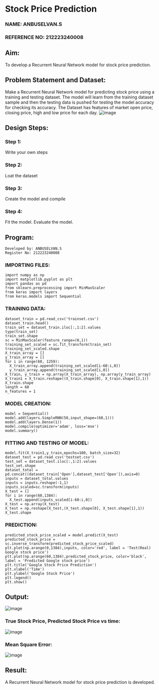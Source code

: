 # Stock Price Prediction

### NAME: ANBUSELVAN.S
### REFERENCE NO: 212223240008

## Aim:

To develop a Recurrent Neural Network model for stock price prediction.

## Problem Statement and Dataset:
Make a Recurrent Neural Network model for predicting stock price using a training and testing dataset. The model will learn from the training dataset sample and then the testing data is pushed for testing the model accuracy for checking its accuracy. The Dataset has features of market open price, closing price, high and low price for each day.
![image](https://github.com/etjabajasphin/rnn-stock-price-prediction/assets/139841744/f89a3123-36e4-4ffb-a712-4a6f4e8eb9eb)

## Design Steps:

### Step 1:
Write your own steps

### Step 2:
Loat the dataset

### Step 3:
Create the model and compile

### Step 4:
Fit the model. Evaluate the model.

## Program:
```
Developed by: ANBUSELVAN.S
Register No: 212223240008
```
### IMPORTING FILES:
```
import numpy as np
import matplotlib.pyplot as plt
import pandas as pd
from sklearn.preprocessing import MinMaxScaler
from keras import layers
from keras.models import Sequential
```
### TRAINING DATA:
```
dataset_train = pd.read_csv('trainset.csv')
dataset_train.head()
train_set = dataset_train.iloc[:,1:2].values
type(train_set)
train_set.shape
sc = MinMaxScaler(feature_range=(0,1))
training_set_scaled = sc.fit_transform(train_set)
training_set_scaled.shape
X_train_array = []
y_train_array = []
for i in range(60, 1259):
  X_train_array.append(training_set_scaled[i-60:i,0])
  y_train_array.append(training_set_scaled[i,0])
X_train, y_train = np.array(X_train_array), np.array(y_train_array)
X_train1 = X_train.reshape((X_train.shape[0], X_train.shape[1],1))
X_train.shape
length = 60
n_features = 1
```
### MODEL CREATION:
```
model = Sequential()
model.add(layers.SimpleRNN(50,input_shape=(60,1)))
model.add(layers.Dense(1))
model.compile(optimizer='adam', loss='mse')
model.summary()
```
### FITTING AND TESTING OF MODEL:
```
model.fit(X_train1,y_train,epochs=100, batch_size=32)
dataset_test = pd.read_csv('testset.csv')
test_set = dataset_test.iloc[:,1:2].values
test_set.shape
dataset_total = pd.concat((dataset_train['Open'],dataset_test['Open']),axis=0)
inputs = dataset_total.values
inputs = inputs.reshape(-1,1)
inputs_scaled=sc.transform(inputs)
X_test = []
for i in range(60,1384):
  X_test.append(inputs_scaled[i-60:i,0])
X_test = np.array(X_test)
X_test = np.reshape(X_test,(X_test.shape[0], X_test.shape[1],1))
X_test.shape
```
### PREDICTION:
```
predicted_stock_price_scaled = model.predict(X_test)
predicted_stock_price = sc.inverse_transform(predicted_stock_price_scaled)
plt.plot(np.arange(0,1384),inputs, color='red', label = 'Test(Real) Google stock price')
plt.plot(np.arange(60,1384),predicted_stock_price, color='black', label = 'Predicted Google stock price')
plt.title('Google Stock Price Prediction')
plt.xlabel('Time')
plt.ylabel('Google Stock Price')
plt.legend()
plt.show()
```
## Output:

![image](https://github.com/etjabajasphin/rnn-stock-price-prediction/assets/139841744/f1cfeec1-5ba9-4b9e-a46b-f8029a3bcbc8)

### True Stock Price, Predicted Stock Price vs time:

![image](https://github.com/etjabajasphin/rnn-stock-price-prediction/assets/139841744/7bcbc23f-d42d-49b9-9ac6-5bf09e6216e1)

### Mean Square Error:

![image](https://github.com/etjabajasphin/rnn-stock-price-prediction/assets/139841744/697d1b36-9bf9-43e5-a1cb-2bcf9d09e8ee)

## Result:
A Recurrent Neural Network model for stock price prediction is developed.
